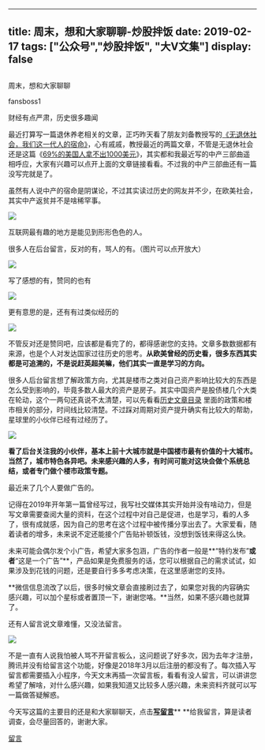 
---
title:   周末，想和大家聊聊-炒股拌饭
date: 2019-02-17
tags: ["公众号","炒股拌饭", "大V文集"]
display: false
---


## 



周末，想和大家聊聊




fansboss1




财经有点严肃，历史很多趣闻


最近打算写一篇退休养老相关的文章，正巧昨天看了朋友刘备教授写的[《无退休社会，我们这一代人的宿命》](http://mp.weixin.qq.com/s?__biz=MzIxNzYxMTU0OQ==&amp;mid=2247486971&amp;idx=1&amp;sn=cbc0e49bbb9ca88c697e03439d051171&amp;chksm=97f66189a081e89ff4944dbec875f962c509dbd06ea773100cfe88486640fe09fce0d00ce2c6&amp;scene=21#wechat_redirect)，心有戚戚，教授最近的两篇文章，不管是无退休社会还是这篇《[69%的美国人拿不出1000美元](http://mp.weixin.qq.com/s?__biz=MzIxNzYxMTU0OQ==&amp;mid=2247486979&amp;idx=1&amp;sn=776a4a8eed1c5a0f1ab58d674137f4a4&amp;chksm=97f66271a081eb67091783372225089bce8376653358dfc8fa37a5ef5f50daba95e31ad00633&amp;scene=21#wechat_redirect)》，其实都和我最近写的中产三部曲遥相呼应，大家有兴趣可以点开上面的文章链接看看。不过我的中产三部曲还有一篇没写完就是了。

虽然有人说中产的宿命是阴谋论，不过其实读过历史的网友并不少，在欧美社会，其实中产返贫并不是啥稀罕事。

<img class="" data-copyright="0" data-ratio="1.0066555740432612" data-s="300,640" src="https://mmbiz.qpic.cn/mmbiz_jpg/BSbL23YpK40WqYZ211ADiat0RnJKKia26RLdt3n8l8O7L4752NI7SibAicNMiaiaPkVwHq6DpicTEDoYyiabWAb0ZlEWSQ/640?wx_fmt=jpeg" data-type="jpeg" data-w="601" style=""/>



互联网最有趣的地方是能见到形形色色的人。

很多人在后台留言，反对的有，骂人的有。（图片可以点开放大）



<img class="" data-copyright="0" data-ratio="0.1359026369168357" data-s="300,640" src="https://mmbiz.qpic.cn/mmbiz_jpg/BSbL23YpK42sh2Hic9IrmGRJE6CBCH7S36XpgX4Iqd0RWJ9Ku0hib6UshMDjicL6LjU2ia66UYQW5hicmlictYYaau8g/640?wx_fmt=jpeg" data-type="jpeg" data-w="986" style=""/>

写了感想的有，赞同的也有

<img class="" data-copyright="0" data-ratio="0.21978021978021978" data-s="300,640" src="https://mmbiz.qpic.cn/mmbiz_jpg/BSbL23YpK42sh2Hic9IrmGRJE6CBCH7S3nFwjNZnc3NiaFR2u25SAOPns3sD3gToXGiaDjqFh46DADibYphfKia8paw/640?wx_fmt=jpeg" data-type="jpeg" data-w="1092" style=""/>

更有意思的是，还有有过类似经历的

<img class="" data-copyright="0" data-ratio="0.1165644171779141" data-s="300,640" src="https://mmbiz.qpic.cn/mmbiz_jpg/BSbL23YpK42sh2Hic9IrmGRJE6CBCH7S3QxaQTMY0ymdiaPoB4elgapaRPW5ew9bVeU6CssWqOrX7XX1hnjYQAsA/640?wx_fmt=jpeg" data-type="jpeg" data-w="978" style=""/>

不管反对还是赞同吧，应该都是看完了的，都得感谢您的支持。文章多数数据都有来源，也是个人对发达国家过往历史的思考。**从欧美曾经的历史看，很多东西其实都是可追溯的，不是说赶英超美嘛，他们其实一直是学习的方向。**

很多人后台留言想了解政策方向，尤其是楼市之类对自己资产影响比较大的东西是怎么受到影响的，毕竟多数人最大的资产是房子。其实中国资产是股债楼几个大类在轮动，这个一两句还真说不太清楚，可以先看看[历史文章目录](http://mp.weixin.qq.com/s?__biz=MzU4Mzc4MzIyOA==&amp;mid=2247484202&amp;idx=2&amp;sn=e277d96c3976b95e9afb192e24c0e2f5&amp;chksm=fda28579cad50c6f691974ba161b250aff21bc886d42565ed6b5c1aeb9b77aed66a9e94a3fff&amp;scene=21#wechat_redirect)&nbsp;里面的政策和楼市相关的部分，时间线比较清楚。不过踩对周期对资产提升确实有比较大的帮助，星球里的小伙伴已经有过经历了。

<img class="" data-copyright="0" data-ratio="0.152317880794702" data-s="300,640" src="https://mmbiz.qpic.cn/mmbiz_jpg/BSbL23YpK42sh2Hic9IrmGRJE6CBCH7S3ltmSYseqB3lPM1NnR68icZAdoJveUDthvt3uIDwicWxhuLtU3kFqAFJA/640?wx_fmt=jpeg" data-type="jpeg" data-w="604" style=""/>

**看了后台关注我的小伙伴，基本上前十大城市就是中国楼市最有价值的十大城市。当然了，城市特色各异吧。未来感兴趣的人多，有时间可能对这块会做个系统总结，或者专门做个楼市政策专题。**

最近来了几个人要做广告的。

记得在2019年开年第一篇曾经写过，我写社交媒体其实开始并没有啥动力，但是写文章需要查阅大量的资料，在这个过程中对自己是促进，也是学习，看的人多了，很有成就感，因为自己的思考在这个过程中被传播分享出去了。大家爱看，随着读者的增多，未来说不定还能接个广告贴补顿饭钱，没想到饭钱来得这么快。

未来可能会偶尔发个小广告，希望大家多包涵，广告的作者一般是**“特约发布”**或者**“这是一个广告”**，产品如果是免费服务的话，您可以根据自己的需求试试，如果涉及到花钱的问题，还是要自行多多考虑决策，在这里感谢您的支持。

**微信信息流改了以后，很多时候文章会直接刷过去了，如果您对我的内容确实感兴趣，可以加个星标或者置顶一下，谢谢您咯。**当然，如果不感兴趣也就算了。

还有人留言说文章难懂，又没法留言。

<img class="" data-copyright="0" data-ratio="0.13659359190556492" data-s="300,640" src="https://mmbiz.qpic.cn/mmbiz_jpg/BSbL23YpK42sh2Hic9IrmGRJE6CBCH7S3UbrmYjHxP00waaOMNnqKAaZ5UfAWpo4M24O3Nba2ibk3MEWRqa9KbQA/640?wx_fmt=jpeg" data-type="jpeg" data-w="593" style=""/>

不是一直有人说我怕被人骂不开留言板么，这问题说了好多次，因为去年才注册，腾讯并没有给留言这个功能，好像是2018年3月以后注册的都没有了。每次插入写留言都需要插入小程序，今天文末再插一次留言板，看看有没人留言，可以讲讲您希望了解啥，对什么感兴趣，如果我知道又比较多人感兴趣，未来资料齐就可以写一篇做答疑解惑。

今天写这篇的主要目的还是和大家聊聊天，点击[**写留言**]()**&nbsp;**给我留言，算是读者调查，会尽量回答的，谢谢大家。









[留言](javascript:;)


